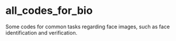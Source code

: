 # all_codes_for_bio
Some codes for common tasks regarding face images, such as face identification and verification. 
